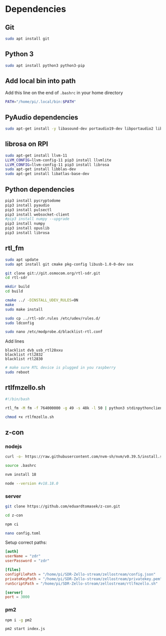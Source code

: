 # Dependencies
## Git
```bash
sudo apt install git
```

## Python 3
```bash
sudo apt install python3 python3-pip
```

## Add local bin into path
Add this line on the end of `.bashrc` in your home directory
```bash
PATH="/home/pi/.local/bin:$PATH"
```

## PyAudio dependencies
```bash
sudo apt-get install -y libasound-dev portaudio19-dev libportaudio2 libportaudiocpp0
```

## librosa on RPI
```bash
sudo apt-get install llvm-11  
LLVM_CONFIG=llvm-config-11 pip3 install llvmlite  
LLVM_CONFIG=llvm-config-11 pip3 install librosa  
sudo apt-get install libblas-dev  
sudo apt-get install libatlas-base-dev
```

## Python dependencies
```bash
pip3 install pycryptodome  
pip3 install pyaudio  
pip3 install pulsectl  
pip3 install websocket-client  
#pip3 install numpy --upgrade
pip3 install numpy
pip3 install opuslib  
pip3 install librosa
```

## rtl_fm
```bash
sudo apt update
sudo apt install git cmake pkg-config libusb-1.0-0-dev sox

git clone git://git.osmocom.org/rtl-sdr.git
cd rtl-sdr

mkdir build
cd build

cmake ../ -DINSTALL_UDEV_RULES=ON
make
sudo make install

sudo cp ../rtl-sdr.rules /etc/udev/rules.d/
sudo ldconfig
```

```bash
sudo nano /etc/modprobe.d/blacklist-rtl.conf
```

Add lines
```
blacklist dvb_usb_rtl28xxu
blacklist rtl2832
blacklist rtl2830
```

```bash
# make sure RTL device is plugged in you raspberry
sudo reboot
```


## rtlfmzello.sh
```bash
#!/bin/bash

rtl_fm -M fm -f 764000000 -g 49 -s 48k -l 50 | python3 stdinpythonclient.py
```
```bash
chmod +x rtlfmzello.sh
```

## z-con
### nodejs
```bash
curl -o- https://raw.githubusercontent.com/nvm-sh/nvm/v0.39.5/install.sh | bash

source .bashrc

nvm install 18

node --version #v18.18.0
```

### server
```bash
git clone https://github.com/eduardtomasek/z-con.git

cd z-con

npm ci
```

```bash
nano config.toml
```
Setup correct paths:
```toml
[auth]
userName = "zdr"
userPassword = "zdr"

[files]
configFilePath = "/home/pi/SDR-Zello-stream/zellostream/config.json"
privateKeyPath = "/home/pi/SDR-Zello-stream/zellostream/privatekey.pem"
runScriptPath = "/home/pi/SDR-Zello-stream/zellostream/rtlfmzello.sh"

[server]
port = 3000
```

### pm2
```bash
npm i -g pm2

pm2 start index.js
```
